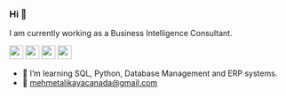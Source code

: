 ### Hi :wave: 
I am currently working as a Business Intelligence Consultant.

<p><a href="https://twitter.com/mehmetalikkaya" target="_blank"><img src="https://img.shields.io/badge/twitter-%231DA1F2.svg?&style=for-the-badge&logo=twitter&logoColor=white" height=25></a> <a href="https://www.linkedin.com/in/mehmet-ali-kaya-a94ab3196/" target="_blank"><img src="https://img.shields.io/badge/linkedin-%230077B5.svg?&style=for-the-badge&logo=linkedin&logoColor=white" height=25></a> <a href="https://mehmetali-kaya.medium.com/" target="_blank"><img src="https://img.shields.io/badge/medium-%2312100E.svg?&style=for-the-badge&logo=medium&logoColor=white" height=25></a>
<a href="https://mehmetali-kaya.medium.com/" target="_blank"><img src="https://visitor-badge.laobi.icu/badge?page_id=okanyesil" height=25/> </a></p>
<p>


- :dart: I’m learning SQL, Python, Database Management and ERP systems. 
- :email: mehmetalikayacanada@gmail.com
